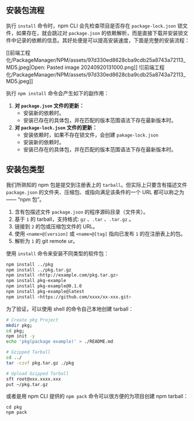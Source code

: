 ## 安装包流程

执行 `install` 命令时，npm CLI 会先检查项目是否存在 `package-lock.json` 锁文件，如果存在，就会跳过对 `package.json` 的依赖解析，而是直接下载并安装锁文件中记录的依赖的信息。其好处便是可以提高安装速度，下面是完整的安装流程：

[[前端工程化/PackageManager/NPM/assets/97d330ed8628cba9cdb25a8743a72113_MD5.jpeg|Open: Pasted image 20240920131000.png]]
![[前端工程化/PackageManager/NPM/assets/97d330ed8628cba9cdb25a8743a72113_MD5.jpeg]]

执行 `npm install` 命令会产生如下的副作用：
1. **对 `package.json` 文件的更新：**
	- 安装新的依赖时。
	- 安装已存在的具体包，并在匹配的版本范围语法下存在最新版本时。
2. **对 `package-lock.json` 文件的更新：**
	- 安装依赖时，如果不存在锁文件，会创建 `pakage-lock.json`
	- 安装新的依赖时。
	- 安装已存在的具体包，并在匹配的版本范围语法下存在最新版本时。

## 安装包类型

我们所熟知的 npm 包是提交到注册表上的 `tarball`。但实际上只要含有描述文件 `package.json` 的文件夹、压缩包、或指向满足该条件的一个 URL 都可以称之为 —— “npm 包”。

1. 含有包描述文件 `package.json` 的程序源码目录（文件夹）。
2. 基于 `1` 的 tarball，支持格式: `gz` 、`.tar` 、`.tar.gz` 。
3. 链接到 `2` 的包或压缩包文件的 URL。
4. 使用 `<name>@[version]` 或 `<name>@[tag]` 指向已发布 `1` 的在注册表上的包。
5. 解析为 `1` 的 git remote ur。

使用 `install` 命令来安装不同类型的软件包：
```bash
npm install ../pkg
npm install ../pkg.tar.gz
npm install <http://example.com/pkg.tar.gz>
npm install pkg-example
npm install pkg-example@0.1.0
npm install pkg-example@latest
npm install <https://github.com/xxxx/xx-xxx.git>
```

为了验证，可以使用 shell 的命令自己本地创建 tarball：
```bash
# Create pkg Project
mkdir pkg;
cd pkg;
npm init -y
echo 'pkg(package example)' > ./README.md

# Gzipped Tarball
cd ../
tar -czvf pkg.tar.gz ./pkg

# Upload Gzipped Tarball
sft root@xxx.xxxx.xxx
put ~/pkg.tar.gz
```

或者是用 npm CLI 提供的 `npm pack` 命令可以很方便的为项目创建 npm tarball：
```shell
cd pkg
npm pack
```
